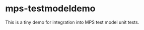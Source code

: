 mps-testmodeldemo
=================
This is a tiny demo for integration into MPS test model unit tests.
